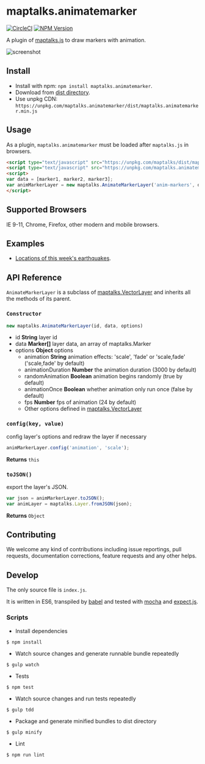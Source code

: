 # maptalks.animatemarker

[![CircleCI](https://circleci.com/gh/maptalks/maptalks.animatemarker.svg?style=shield)](https://circleci.com/gh/MapTalks/maptalks.animatemarker)
[![NPM Version](https://img.shields.io/npm/v/maptalks.animatemarker.svg)](https://github.com/maptalks/maptalks.animatemarker)

A plugin of [maptalks.js](https://github.com/maptalks/maptalks.js) to draw markers with animation.

![screenshot](https://cloud.githubusercontent.com/assets/13678919/25314149/f47fdec6-2870-11e7-9d87-415d98efc4da.png)

## Install
  
* Install with npm: ```npm install maptalks.animatemarker```. 
* Download from [dist directory](https://github.com/maptalks/maptalks.animatemarker/tree/gh-pages/dist).
* Use unpkg CDN: ```https://unpkg.com/maptalks.animatemarker/dist/maptalks.animatemarker.min.js```

## Usage

As a plugin, ```maptalks.animatemarker``` must be loaded after ```maptalks.js``` in browsers.
```html
<script type="text/javascript" src="https://unpkg.com/maptalks/dist/maptalks.min.js"></script>
<script type="text/javascript" src="https://unpkg.com/maptalks.animatemarker/dist/maptalks.animatemarker.min.js"></script>
<script>
var data = [marker1, marker2, marker3];
var animMarkerLayer = new maptalks.AnimateMarkerLayer('anim-markers', data).addTo(map);
</script>
```

## Supported Browsers

IE 9-11, Chrome, Firefox, other modern and mobile browsers.

## Examples

* [Locations of this week's earthquakes](https://maptalks.github.io/maptalks.animatemarker/demo/).

## API Reference

```AnimateMarkerLayer``` is a subclass of [maptalks.VectorLayer](http://docs.maptalks.org/api/maptalks.VectorLayer.html) and inherits all the methods of its parent.

### `Constructor`

```javascript
new maptalks.AnimateMarkerLayer(id, data, options)
```

* id **String** layer id
* data **Marker[]** layer data, an array of maptalks.Marker
* options **Object** options
    * animation **String** animation effects: 'scale', 'fade' or 'scale,fade' ('scale,fade' by default)
    * animationDuration **Number** the animation duration (3000 by default)
    * randomAnimation **Boolean** animation begins randomly (true by default)
    * animationOnce **Boolean** whether animation only run once (false by default)
    * fps **Number** fps of animation (24 by default)
    * Other options defined in [maptalks.VectorLayer](http://docs.maptalks.org/api/maptalks.VectorLayer.html)

### `config(key, value)`

config layer's options and redraw the layer if necessary

```javascript
animMarkerLayer.config('animation', 'scale');
```

**Returns** `this`

### `toJSON()`

export the layer's JSON.

```javascript
var json = animMarkerLayer.toJSON();
var animLayer = maptalks.Layer.fromJSON(json);
```
**Returns** `Object`

## Contributing

We welcome any kind of contributions including issue reportings, pull requests, documentation corrections, feature requests and any other helps.

## Develop

The only source file is ```index.js```.

It is written in ES6, transpiled by [babel](https://babeljs.io/) and tested with [mocha](https://mochajs.org) and [expect.js](https://github.com/Automattic/expect.js).

### Scripts

* Install dependencies
```shell
$ npm install
```

* Watch source changes and generate runnable bundle repeatedly
```shell
$ gulp watch
```

* Tests
```shell
$ npm test
```

* Watch source changes and run tests repeatedly
```shell
$ gulp tdd
```

* Package and generate minified bundles to dist directory
```shell
$ gulp minify
```

* Lint
```shell
$ npm run lint
```
